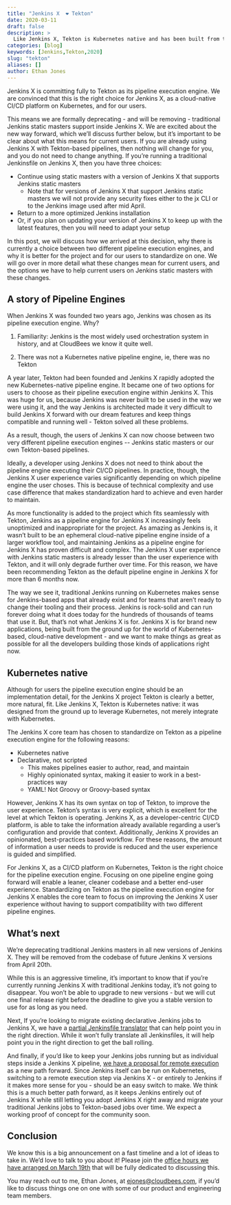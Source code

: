 ```yaml
---
title: "Jenkins X  ❤ Tekton"
date: 2020-03-11
draft: false
description: >
  Like Jenkins X, Tekton is Kubernetes native and has been built from the ground up to leverage Kubernetes. 
categories: [blog]
keywords: [Jenkins,Tekton,2020]
slug: "tekton"
aliases: []
author: Ethan Jones
---
```


Jenkins X is committing fully to Tekton as its pipeline execution engine. We are convinced that this is the right choice for Jenkins X, as a cloud-native CI/CD platform on Kubernetes, and for our users. 

This means we are formally deprecating - and will be removing - traditional Jenkins static masters support inside Jenkins X. We are excited about the new way forward, which we’ll discuss further below, but it’s important to be clear about what this means for current users. If you are already using Jenkins X with Tekton-based pipelines, then nothing will change for you, and you do not need to change anything. If you’re running a traditional Jenkinsfile on Jenkins X, then you have three choices: 

* Continue using static masters with a version of Jenkins X that supports Jenkins static masters
    * Note that for versions of Jenkins X that support Jenkins static masters we will not provide any security fixes either to the jx CLI or to the Jenkins image used after mid April.
* Return to a more optimized Jenkins installation
* Or, if you plan on updating your version of Jenkins X to keep up with the latest features, then you will need to adapt your setup

In this post, we will discuss how we arrived at this decision, why there is currently a choice between two different pipeline execution engines, and why it is better for the project and for our users to standardize on one. We will go over in more detail what these changes mean for current users, and the options we have to help current users on Jenkins static masters with these changes.

## A story of Pipeline Engines

When Jenkins X was founded two years ago, Jenkins was chosen as its pipeline execution engine. Why? 

1) Familiarity: Jenkins is the most widely used orchestration system in history, and at CloudBees we know it quite well.

2) There was not a Kubernetes native pipeline engine, ie, there was no Tekton

A year later, Tekton had been founded and Jenkins X rapidly adopted the new Kubernetes-native pipeline engine. It became one of two options for users to choose as their pipeline execution engine within Jenkins X. This was huge for us, because Jenkins was never built to be used in the way we were using it, and the way Jenkins is architected made it very difficult to build Jenkins X forward with our dream features and keep things compatible and running well - Tekton solved all these problems.

As a result, though, the users of Jenkins X can now choose between two very different pipeline execution engines -- Jenkins static masters or our own Tekton-based pipelines.

Ideally, a developer using Jenkins X does not need to think about the pipeline engine executing their CI/CD pipelines.  In practice, though, the Jenkins X user experience varies significantly depending on which pipeline engine the user choses. This is because of technical complexity and use case difference that makes standardization hard to achieve and even harder to maintain.

As more functionality is added to the project which fits seamlessly with Tekton, Jenkins as a pipeline engine for Jenkins X increasingly feels unoptimized and inappropriate for the project. As amazing as Jenkins is, it wasn’t built to be an ephemeral cloud-native pipeline engine inside of a larger workflow tool, and maintaining Jenkins as a pipeline engine for Jenkins X has proven difficult and complex. The Jenkins X user experience with Jenkins static masters is already lesser than the user experience with Tekton, and it will only degrade further over time. For this reason, we have been recommending Tekton as the default pipeline engine in Jenkins X for more than 6 months now.  

The way we see it, traditional Jenkins running on Kubernetes makes sense for Jenkins-based apps that already exist and for teams that aren’t ready to change their tooling and their process. Jenkins is rock-solid and can run forever doing what it does today for the hundreds of thousands of teams that use it. But, that’s not what Jenkins X is for. Jenkins X is for brand new applications, being built from the ground up for the world of Kubernetes-based, cloud-native development - and we want to make things as great as possible for all the developers building those kinds of applications right now.

## Kubernetes native 

Although for users the pipeline execution engine should be an implementation detail, for the Jenkins X project Tekton is clearly a better, more natural, fit. Like Jenkins X, Tekton is Kubernetes native: it was designed from the ground up to leverage Kubernetes, not merely integrate with Kubernetes.

The Jenkins X core team has chosen to standardize on Tekton as a pipeline execution engine for the following reasons:

* Kubernetes native
* Declarative, not scripted
    * This makes pipelines easier to author, read, and maintain
    * Highly opinionated syntax, making it easier to work in a best-practices way
    * YAML! Not Groovy or Groovy-based syntax 

However, Jenkins X has its own syntax on top of Tekton, to improve the user experience. Tekton’s syntax is very explicit, which is excellent for the level at which Tekton is operating. Jenkins X, as a developer-centric CI/CD platform, is able to take the information already available regarding a user’s configuration and provide that context. Additionally, Jenkins X provides an opinionated, best-practices based workflow. For these reasons, the amount of information a user needs to provide is reduced and the user experience is guided and simplified.

For Jenkins X, as a CI/CD platform on Kubernetes, Tekton is the right choice for the pipeline execution engine. Focusing on one pipeline engine going forward will enable a leaner, cleaner codebase and a better end-user experience. Standardizing on Tekton as the pipeline execution engine for Jenkins X enables the core team to focus on improving the Jenkins X user experience without having to support compatibility with two different pipeline engines.

## What’s next 

We’re deprecating traditional Jenkins masters in all new versions of Jenkins X. They will be removed from the codebase of future Jenkins X versions from April 20th. 

While this is an aggressive timeline, it’s important to know that if you’re currently running Jenkins X with traditional Jenkins today, it’s not going to disappear. You won’t be able to upgrade to new versions - but we will cut one final release right before the deadline to give you a stable version to use for as long as you need.

Next, If you’re looking to migrate existing declarative Jenkins jobs to Jenkins X, we have a [partial Jenkinsfile translator](https://github.com/jenkins-x/jx-convert-jenkinsfile) that can help point you in the right direction. While it won’t fully translate all Jenkinsfiles, it will help point you in the right direction to get the ball rolling.

And finally, if you’d like to keep your Jenkins jobs running but as individual steps inside a Jenkins X pipeline, [we have a proposal for remote execution](https://jenkins-x.io/docs/labs/jenkins/) as a new path forward. Since Jenkins itself can be run on Kubernetes, switching to a remote execution step via Jenkins X - or entirely to Jenkins if it makes more sense for you - should be an easy switch to make. We think this is a much better path forward, as it keeps Jenkins entirely out of Jenkins X while still letting you adopt Jenkins X right away and migrate your traditional Jenkins jobs to Tekton-based jobs over time. We expect a working proof of concept for the community soon.

## Conclusion

We know this is a big announcement on a fast timeline and a lot of ideas to take in. We’d love to talk to you about it! Please join the [office hours we have arranged on March 19th](https://jenkins-x.io/community/office_hours/) that will be fully dedicated to discussing this. 

You may reach out to me, Ethan Jones, at ejones@cloudbees.com, if you’d like to discuss things one on one with some of our product and engineering team members.